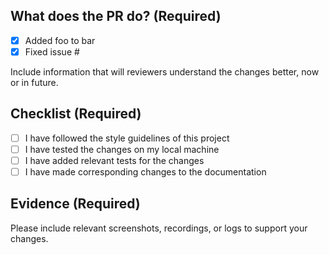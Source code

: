 ## What does the PR do? (Required)

- [x] Added foo to bar
- [x] Fixed issue #

Include information that will reviewers understand the changes better, now or in future.

## Checklist (Required)

- [ ] I have followed the style guidelines of this project
- [ ] I have tested the changes on my local machine
- [ ] I have added relevant tests for the changes
- [ ] I have made corresponding changes to the documentation

## Evidence (Required)

Please include relevant screenshots, recordings, or logs to support your changes.
